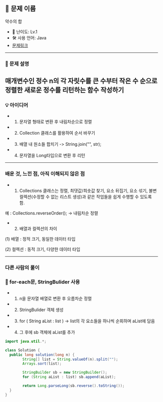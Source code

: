 ## 📘 문제 이름
약수의 합

- 🧩 난이도: Lv.1
- 🛠 사용 언어: Java
- [문제링크](https://school.programmers.co.kr/learn/courses/30/lessons/12933)

---

### 🧠 문제 설명
매개변수인 정수 n의 각 자릿수를 큰 수부터 작은 수 순으로 정렬한 새로운 정수를 리턴하는 함수 작성하기
---



### 💡 아이디어
- 1. 문자열 형태로 변환 후 내림차순으로 정렬
- 2. Collection 클래스를 활용하여 순서 바꾸기
- 3. 배열 내 원소들 합치기 -> String.join("", str);
- 4. 문자열을 Long타입으로 변환 후 리턴 

---
### 배운 것, 느낀 점, 아직 이해되지 않은 점 

- 1.  Collections 클래스는 정렬, 최댓값/최솟값 찾기, 요소 뒤집기, 요소 섞기, 불변 컬렉션(수정할 수 없는 리스트 생성)과 같은 작업들을 쉽게 수행할 수 있도록 함.

예 :  Collections.reverseOrder(); -> 내림차순 정렬


- 2. 배열과 컬렉션의 차이

(1) 배열 : 정적 크기, 동일한 데이터 타입

(2) 컬렉션 : 동적 크기, 다양한 데이터 타입


---

### 다른 사람의 풀이

### 📝 for-each문, StringBulider 사용

- 1. n을 문자열 배열로 변환 후 오름차순 정렬
- 2. StringBulider 객체 생성
- 3. for ( String aList : list ) -> list의 각 요소들을 하나씩 순회하며 aList에 담음 
- 4. 그 후에 sb 객체에 aList를 추가



```java
import java.util.*;

class Solution {
  public long solution(long n) {
        String[] list = String.valueOf(n).split("");
        Arrays.sort(list);

        StringBuilder sb = new StringBuilder();
        for (String aList : list) sb.append(aList);

        return Long.parseLong(sb.reverse().toString());
  }
}
```
